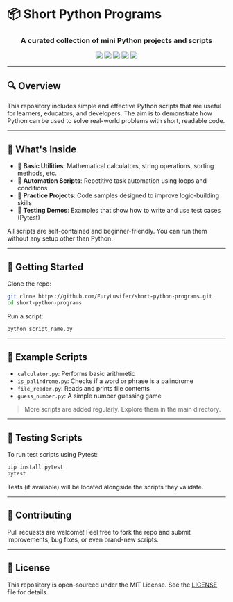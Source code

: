 # 📦 Short Python Programs

<h3 align="center">A curated collection of mini Python projects and scripts</h3>

<p align="center">
  <a href="https://python.org"><img src="https://img.shields.io/badge/python-3.6+-blue.svg" /></a>
  <a href="LICENSE"><img src="https://img.shields.io/badge/license-MIT-green.svg" /></a>
  <a href="https://github.com/FuryLusifer/short-python-programs/commits/main"><img src="https://img.shields.io/github/last-commit/FuryLusifer/short-python-programs" /></a>
  <a href="https://github.com/FuryLusifer/short-python-programs"><img src="https://img.shields.io/github/repo-size/FuryLusifer/short-python-programs" /></a>
  <a href="CONTRIBUTING.md"><img src="https://img.shields.io/badge/contributions-welcome-brightgreen.svg" /></a>
</p>

---

## 🔍 Overview

This repository includes simple and effective Python scripts that are useful for learners, educators, and developers. The aim is to demonstrate how Python can be used to solve real-world problems with short, readable code.

---

## 🧠 What's Inside

- 📐 **Basic Utilities**: Mathematical calculators, string operations, sorting methods, etc.
- 🔁 **Automation Scripts**: Repetitive task automation using loops and conditions
- 🎯 **Practice Projects**: Code samples designed to improve logic-building skills
- 🧪 **Testing Demos**: Examples that show how to write and use test cases (Pytest)

All scripts are self-contained and beginner-friendly. You can run them without any setup other than Python.

---

## 🚀 Getting Started

Clone the repo:

```bash
git clone https://github.com/FuryLusifer/short-python-programs.git
cd short-python-programs
```

Run a script:

```bash
python script_name.py
```

---

## 📁 Example Scripts

- `calculator.py`: Performs basic arithmetic
- `is_palindrome.py`: Checks if a word or phrase is a palindrome
- `file_reader.py`: Reads and prints file contents
- `guess_number.py`: A simple number guessing game

> More scripts are added regularly. Explore them in the main directory.

---

## 🧪 Testing Scripts

To run test scripts using Pytest:

```bash
pip install pytest
pytest
```

Tests (if available) will be located alongside the scripts they validate.

---

## 🤝 Contributing

Pull requests are welcome! Feel free to fork the repo and submit improvements, bug fixes, or even brand-new scripts.

---

## 📄 License

This repository is open-sourced under the MIT License. See the [LICENSE](LICENSE) file for details.
